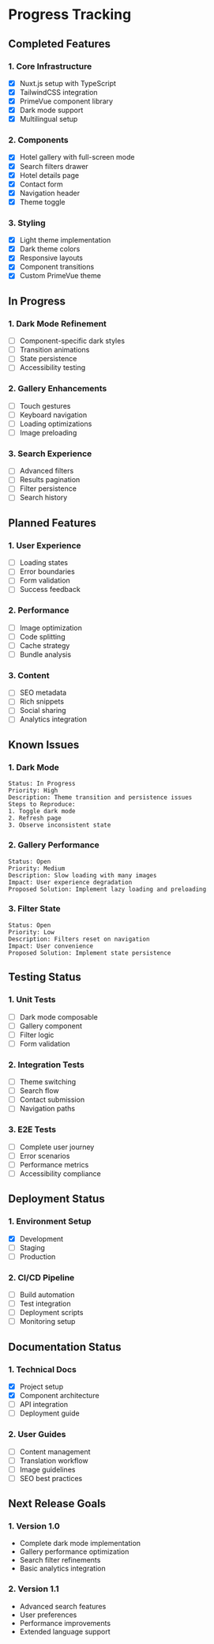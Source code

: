 # Progress Tracking

## Completed Features

### 1. Core Infrastructure

- [x] Nuxt.js setup with TypeScript
- [x] TailwindCSS integration
- [x] PrimeVue component library
- [x] Dark mode support
- [x] Multilingual setup

### 2. Components

- [x] Hotel gallery with full-screen mode
- [x] Search filters drawer
- [x] Hotel details page
- [x] Contact form
- [x] Navigation header
- [x] Theme toggle

### 3. Styling

- [x] Light theme implementation
- [x] Dark theme colors
- [x] Responsive layouts
- [x] Component transitions
- [x] Custom PrimeVue theme

## In Progress

### 1. Dark Mode Refinement

- [ ] Component-specific dark styles
- [ ] Transition animations
- [ ] State persistence
- [ ] Accessibility testing

### 2. Gallery Enhancements

- [ ] Touch gestures
- [ ] Keyboard navigation
- [ ] Loading optimizations
- [ ] Image preloading

### 3. Search Experience

- [ ] Advanced filters
- [ ] Results pagination
- [ ] Filter persistence
- [ ] Search history

## Planned Features

### 1. User Experience

- [ ] Loading states
- [ ] Error boundaries
- [ ] Form validation
- [ ] Success feedback

### 2. Performance

- [ ] Image optimization
- [ ] Code splitting
- [ ] Cache strategy
- [ ] Bundle analysis

### 3. Content

- [ ] SEO metadata
- [ ] Rich snippets
- [ ] Social sharing
- [ ] Analytics integration

## Known Issues

### 1. Dark Mode

```
Status: In Progress
Priority: High
Description: Theme transition and persistence issues
Steps to Reproduce:
1. Toggle dark mode
2. Refresh page
3. Observe inconsistent state
```

### 2. Gallery Performance

```
Status: Open
Priority: Medium
Description: Slow loading with many images
Impact: User experience degradation
Proposed Solution: Implement lazy loading and preloading
```

### 3. Filter State

```
Status: Open
Priority: Low
Description: Filters reset on navigation
Impact: User convenience
Proposed Solution: Implement state persistence
```

## Testing Status

### 1. Unit Tests

- [ ] Dark mode composable
- [ ] Gallery component
- [ ] Filter logic
- [ ] Form validation

### 2. Integration Tests

- [ ] Theme switching
- [ ] Search flow
- [ ] Contact submission
- [ ] Navigation paths

### 3. E2E Tests

- [ ] Complete user journey
- [ ] Error scenarios
- [ ] Performance metrics
- [ ] Accessibility compliance

## Deployment Status

### 1. Environment Setup

- [x] Development
- [ ] Staging
- [ ] Production

### 2. CI/CD Pipeline

- [ ] Build automation
- [ ] Test integration
- [ ] Deployment scripts
- [ ] Monitoring setup

## Documentation Status

### 1. Technical Docs

- [x] Project setup
- [x] Component architecture
- [ ] API integration
- [ ] Deployment guide

### 2. User Guides

- [ ] Content management
- [ ] Translation workflow
- [ ] Image guidelines
- [ ] SEO best practices

## Next Release Goals

### 1. Version 1.0

- Complete dark mode implementation
- Gallery performance optimization
- Search filter refinements
- Basic analytics integration

### 2. Version 1.1

- Advanced search features
- User preferences
- Performance improvements
- Extended language support
